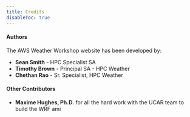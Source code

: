 ```yaml
---
title: Credits
disableToc: true
---
```


#### Authors

The AWS Weather Workshop website has been developed by:

- **Sean Smith** - HPC Specialist SA
- **Timothy Brown** - Principal SA - HPC Weather
- **Chethan Rao** - Sr. Specialist, HPC Weather

#### Other Contributors

- **Maxime Hughes, Ph.D.** for all the hard work with the UCAR team to build the WRF ami